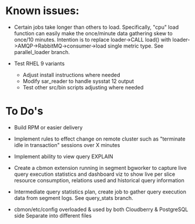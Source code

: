 Known issues:
========================================================================

 * Certain jobs take longer than others to load. Specifically, "cpu" load function
   can easily make the once/minute data gathering skew to once/10 minutes. Intention
   is to replace loader->CALL load() with loader->AMQP->RabbitMQ->consumer->load
   single metric type. See parallel_loader branch.

 * Test RHEL 9 variants 
   * Adjust install instructions where needed
   * Modify sar_reader to handle sysstat 12 output
   * Test other src/bin scripts adjusting where needed

To Do's
========================================================================

* Build RPM or easier delivery

* Implement rules to effect change on remote cluster such as "terminate
   idle in transaction" sessions over X minutes

* Implement ability to view query EXPLAIN

* Create a cbmon extension running in segment bgworker to capture live query execution
   statistics and dashboard viz to show live per slice resource consumption, relations
   used and historical query information

* Intermediate query statistics plan, create job to gather query execution data from
  segment logs. See query_stats branch.

* cbmon/etc/config overloaded & used by both Cloudberry & PostgreSQL side
   Separate into different files

